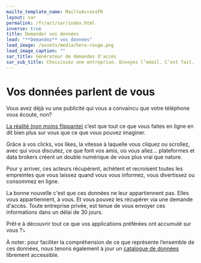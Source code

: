 ```yaml
---
mailto_template_name: MailtoAccessFR
layout: sar
permalink: /fr/act/sar/index.html
inverse: true
title: Demander vos données
lead: "**Demandez** vos données"
lead_image: /assets/media/hero-rouge.png
lead_image_caption: ""
sar_title: Générateur de demandes d'accès
sar_sub_title: Choisissez une entreprise. Envoyez l’email. C’est fait.
---
```

# Vos données parlent de vous

Vous avez déjà vu une publicité qui vous a convaincu que votre téléphone vous écoute, non?

[La réalité (non moins flippante)](https://qz.com/1609356/your-phone-is-not-recording-your-conversations/) c’est que tout ce que vous faites en ligne en dit bien plus sur vous que ce que vous pouvez imaginer.

Grâce à vos clicks, vos likes, la vitesse à laquelle vous cliquez ou scrollez, avec qui vous discutez, ce que font vos amis, où vous allez... plateformes et data brokers créent un double numérique de vous plus vrai que nature.

Pour y arriver, ces acteurs récupèrent, achètent et recroisent toutes les empreintes que vous laissez quand vous vous informez, vous divertissez ou consommez en ligne.

La bonne nouvelle c'est que ces données ne leur appartiennent pas. Elles vous appartiennent, à vous. Et vous pouvez les récupérer via une demande d'accès. Toute entreprise privée, est tenue de vous envoyer ces informations dans un délai de 30 jours. 

Prêt·e à découvrir tout ce que vos applications préférées ont accumulé sur vous ?⤵️

À noter: pour faciliter la compréhension de ce que représente l’ensemble de ces données, nous tenons également à jour un [catalogue de données](/fr/act/catalog/) librement accessible.